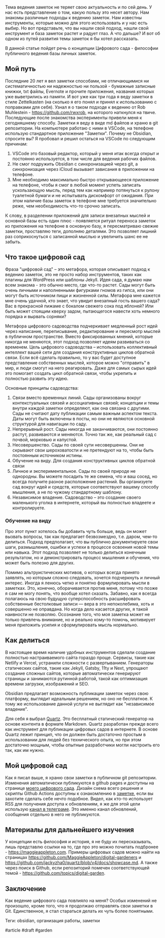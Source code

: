Тема ведения заметок не теряет свою актуальность и по сей день. У нас есть представление о том, какую пользу это несет автору. Нам знакомы различные подходы к ведению заметок. Нам известны инструменты, которые можно для этого использовать и у нас есть выбир. Но вот представьте, что вы нашли свой подход, нашли свой инструмент и база заметок растет и радует глаз. А что дальше? И вот об одном из путей развития темы заметок я бы хотел рассказать.

В данной статье пойдет речь о концепции Цифрового сада - философии публичного ведения базы личных заметок.

## Мой путь

Последние 20 лет я вел заметки способами, не отличающимися ни систематичностью ни надежностью ни пользой - бумажные записные книжки, txt файлы, Evernote и прочите приложения, названия которых уже выветрились из памяти. И вот уже как три года я веду заметки в стиле Zettelkasten (на сколько я его понял и принял к использованию с поправками для себя). Узнал я о таком подходе к ведению от Rob Muhlestein - https://github.com/rwxrob, на которого наткнулся на твиче. Последующие после знакомства эксперименты привели меня к сегодняшнему способу. Заметки я веду в виде md файлов и храню в git репозитории. На компьютере работаю с ними в VSCode, на телефоне использую стандартное приложение "Заметки". Почему не Obsidian, спросите вы? Я пробовал и решил остаться на VSCode по следующим причинам:
1. VSCode это базовый редактор, который у меня итак всегда открыт и постоянно используется, в том числе для ведения рабочих файлов.
2. Не смог подружить Obsidian с синхронизацией через git, а синхронизация через iCloud вызывает зависания в приложении на телефоне. 
3. Мне необходимо максимально быстро открывающееся приложение на телефоне, чтобы я смог в любой момент успеть записать ускользающую мысль, перед тем как например потянуться к рулону туалетной бумаги и не испытывать дискомфорт от ожидания. При этом наличие базы заметок в телефоне мне требуется значительно реже, чем необходимость что-то срочно записать. 

К слову, в разделении приложений для записи внезапных мыслей и основной базы есть один плюс - появляется ритуал переноса заметок из приложения на телефоне в основную базу, я пересматриваю свежие заметки, проставляю теги, дополняю деталями. Это позволяет лишний раз соприкоснуться с записанной мыслью и увеличить шанс ее не забыть.

## Что такое цифровой сад

Фраза "цифровой сад" – это метафора, которая описывает подход к ведению заметок, это не просто набор инструментов, таких как плагины для WordPress или шаблоны Jekyll. Идея сада, я думаю нам всем знакома - это обычно место, где что-то растет. Сады могут быть очень личными и наполненными фигурками гномов из гипса, или они могут быть источником пищи и жизненной силы. Метафора мне кажется мне очень удачной, кто знает, что увидит внезапный гость вашего сада? Вас в прекрасной пижаме с бокалом свежего сока под яблоней? Или быть может стоящим кверху задом, пытающегося навести хоть немного порядка и вырвать сорняки?

Метафора цифрового садоводства подчеркивает медленный рост идей через написание, переписывание, редактирование и пересмотр мыслей в публичном пространстве. Вместо фиксированных мнений, которые никогда не меняются, этот подход позволяет идеям развиваться со временем. Цель цифрового садоводства – использовать коллективный интеллект вашей сети для создания конструктивных циклов обратной связи. Если всё сделать правильно, то у вас будет доступное представление собственных мыслей, которое можно "отправить" в мир, и люди смогут на него реагировать. Даже для самых сырых идей это помогает создать цикл обратной связи, чтобы укрепить и полностью развить эту идею.

Основные принципы садоводства:
1. Связи вместо временных линий. Сады организованы вокруг контекстуальных связей и ассоциативных связей; концепции и темы внутри каждой заметки определяют, как она связана с другими. Сады не считают дату публикации самым важным аспектом текста. Даты могут быть включены в посты, но они не являются основной структурой для навигации по саду.
2. Непрерывный рост. Сады никогда не заканчиваются, они постоянно растут, развиваются и меняются. Точно так же, как реальный сад с почвой, морковью и капустой.
3. Несовершенство. Сады по своей сути несовершенны. Они не скрывают свои шероховатости и не претендуют на то, чтобы быть постоянным источником истины.
4. Обучение на виду. Для создания конструктивных циклов обратной связи
5. Личное и экспериментальное. Сады по своей природе не однородны. Вы можете посадить те же семена, что и ваш сосед, но всегда получите разное расположение растений. Вы организуете сад вокруг идей и средств, которые соответствуют вашему способу мышления, а не по чужому стандартному шаблону.
6. Независимое владение. Садоводство – это создание своего маленького уголка в интернете, который вы полностью владеете и контролируете.

### Обучение на виду

Про этот пункт хотелось бы добавить чуть больше, ведь он может вызвать вопросы, так как предлагает безвозмездно, т.е. даром, чем-то делиться. Подход предполагает, что вы публично документируете свои шаги, размышления, ошибки и успехи в процессе освоения новой темы или навыка. Этот подход позволяет не только делиться конечным результатом, но и демонстрировать процесс мышления и обучения, что может быть полезно для других. 

Помимо альтруистических мотивов, о которых всегда принято заявлять, но которым сложно следовать, хочется подчеркнуть и личный интерес. Иногда я ленюсь четко и понятно формулировать мысли в заметках. Это, конечно, оборачивается против меня, потому что позже я сам не могу понять, что вообще хотел сказать. Забавно, как я всегда полагаюсь на свою будущую суперспособность расшифровать собственные бестолковые записи — вера в это непоколебима, хоть и совершенно не оправдана. Но когда дело касается других, я такой наивности не позволяю. Осознание того, что моя заметка может не только привлечь внимание, но и реально кому-то помочь, мотивирует меня приложить усилия и сформулировать мысль нормально.

## Как делиться

В настоящее время наличие удобных инструментов сделали создание полностью настраиваемого сайта гораздо проще. Сервисы, такие как Netlify и Vercel, устранили сложности с развертыванием. Генераторы статических сайтов, такие как Jekyll, Gatsby, 11ty и Next, упрощают создание сложных сайтов, которые автоматически генерируют страницы и занимаются рутинной работой, такой как оптимизация времени загрузки, изображений и SEO. 

Obsidian предлагает возможность публикации заметок через свою платформу, выглядит идеальным решением, но оно не бесплатное. К тому же использование данной услуги не выглядит как "независимое владение". 

Для себя я выбрал [Quartz](https://quartz.jzhao.xyz/). Это бесплатный статический генератор на основе контента в формате Markdown. Quartz разработан прежде всего как инструмент для публикации цифровых садов в интернете. В основе Quartz лежит принцип, что он должен быть достаточно простым в использовании для людей без технического опыта, но при этом достаточно мощным, чтобы опытные разработчики могли настроить его так, как им нужно.

## Мой цифровой сад

Как я писал выше, я храню свои заметки в публичном git репозитории. Изменения автоматически публикуются в github pages и доступны на странице [моего цифрового сада](https://devirium.avvero.pw). Дизайн схема всего решения и скрипты Github Actions доступны к ознакомлению в [заметке]( https://devirium.avvero.pw/2024/2024-07/How-I-Built-Devirium/), если вы захотите сделать себе нечто подобное. Видел, как кто-то использует RSS для получения доступа к обновлениям, я же для этой цели использую [канал в телеграме](https://t.me/devirium). Это именно канал обновлений, сообщения отдельно в него не публикуются. 

## Материалы для дальнейшего изучения

У концепции есть философия и история, я не буду их пересказывать, лишь представлю ссылки на то, где про это можно почитать подбронее - https://maggieappleton.com. Примеры цифровых садов можно найти на страницах https://github.com/MaggieAppleton/digital-gardeners и https://github.com/jackyzha0/quartz/blob/v4/docs/showcase.md. А также через поиск в Github, если репозиторий помечен соответствующей темой  - https://github.com/topics/digital-garden.

## Заключение

Как ведение цифрового сада повлияло на меня? Особых изменений не произошло, кроме того, что я продолжаю отправлять свои заметки в Git. Единственное, я стал стараться делать их чуть более понятными.

Теги: obsidian, организация работы, заметки

#article #draft #garden